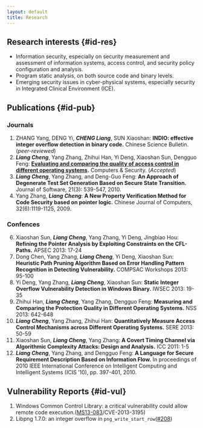 ```yaml
---
layout: default
title: Research
---
```


## Research interests {#id-res}
* Information security, especially on security measurement and assessment of information systems, access control, and security policy configuration and analysis.
* Program static analysis, on both source code and binary levels. 
* Emerging security issues in cyber-physical systems, especially security in Integrated Clinical Environment (ICE).

## Publications  {#id-pub}

### Journals
1. ZHANG Yang, DENG Yi, ***CHENG Liang***, SUN Xiaoshan: **INDIO: effective integer overflow detection in binary code.** Chinese Science Bulletin. (*peer-reviewed*)
2. ***Liang Cheng***, Yang Zhang, Zhihui Han, Yi Deng, Xiaoshan Sun, Dengguo Feng: **[Evaluating and comparing the quality of access control in different operating systems][acval].** Computers & Security. (*Accepted*)
4. ***Liang Cheng***, Yang Zhang, and Deng-Guo Feng: **An Approach of Degenerate Test Set Generation Based on Secure State Transition.** Journal of Software, 21(3): 539-547, 2010.
5. Yang Zhang, ***Liang Cheng***: **A New Property Verification Method for Code Security based on pointer logic.** Chinese Journal of Computers, 32(6):1119-1125, 2009.

### Confences


6. Xiaoshan Sun, ***Liang Cheng***, Yang Zhang, Yi Deng, Jingbiao Hou: **Refining the Pointer Analysis by Exploiting Constraints on the CFL-Paths.** APSEC 2013: 17-24
7. Dong Chen, Yang Zhang, ***Liang Cheng***, Yi Deng, Xiaoshan Sun: **Heuristic Path Pruning Algorithm Based on Error Handling Pattern Recognition in Detecting Vulnerability.** COMPSAC Workshops 2013: 95-100
8. Yi Deng, Yang Zhang, ***Liang Cheng***, Xiaoshan Sun: **Static Integer Overflow Vulnerability Detection in Windows Binary.** IWSEC 2013: 19-35
9. Zhihui Han, ***Liang Cheng***, Yang Zhang, Dengguo Feng: **Measuring and Comparing the Protection Quality in Different Operating Systems.** NSS 2013: 642-648
10. ***Liang Cheng***, Yang Zhang, Zhihui Han: **Quantitatively Measure Access Control Mechanisms across Different Operating Systems.** SERE 2013: 50-59
11. Xiaoshan Sun, ***Liang Cheng***, Yang Zhang: **A Covert Timing Channel via Algorithmic Complexity Attacks: Design and Analysis.** ICC 2011: 1-5
7. ***Liang Cheng***, Yang Zhang, and Dengguo Feng: **A Language for Secure Requirement Description Based on Information Flow.** In proceedings of 2010 IEEE International Conference on Intelligent Computing and Intelligent Systems (ICIS ’10), pp. 397-401, 2010.

## Vulnerability Reports {#id-vul}
1. Windows Common Control Library: a critical vulnerability could allow remote code execution.([MS13-083]/CVE-2013-3195) 
2.  Libpng 1.7.0: an integer overflow in `png_write_start_row`([\#208][libpng])

[acval]: http://dx.doi.org/10.1016/j.cose.2014.05.001
[MS13-083]:https://technet.microsoft.com/en-us/library/security/ms13-083
[libpng]: http://sourceforge.net/p/libpng/bugs/208/